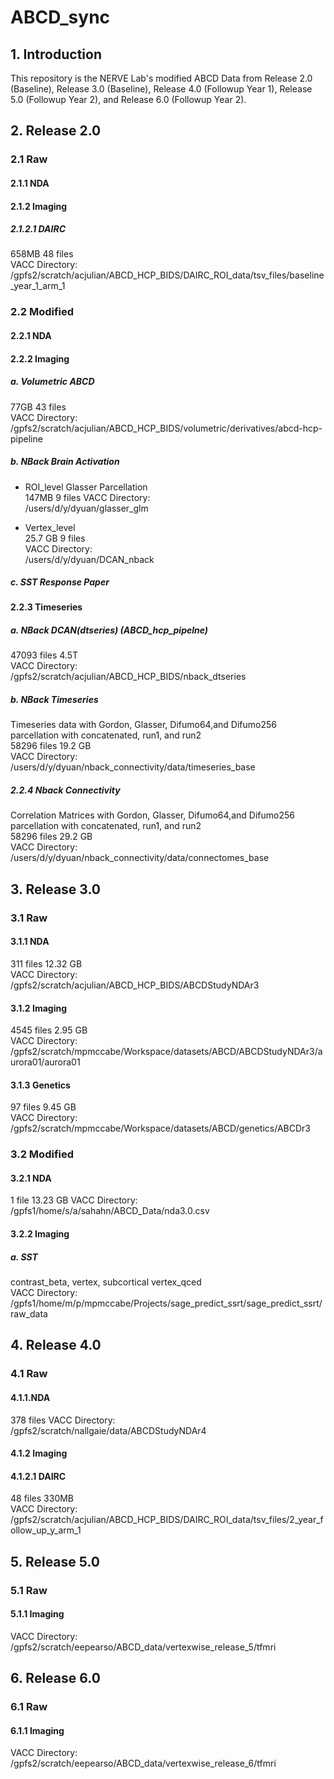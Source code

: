 # ABCD_sync
## 1. Introduction
This repository is the NERVE Lab's modified ABCD Data from Release 2.0 (Baseline), Release 3.0 (Baseline), Release 4.0 (Followup Year 1), Release 5.0 (Followup Year 2), and Release 6.0 (Followup Year 2). 



## 2.  Release 2.0 

### 2.1 Raw
#### 2.1.1 NDA

#### 2.1.2 Imaging
##### 2.1.2.1 DAIRC
658MB 48 files <br>
VACC Directory:<br>
/gpfs2/scratch/acjulian/ABCD_HCP_BIDS/DAIRC_ROI_data/tsv_files/baseline_year_1_arm_1


### 2.2 Modified
#### 2.2.1 NDA
#### 2.2.2 Imaging
##### a. Volumetric ABCD
77GB 43 files <br>
VACC Directory:<br>
/gpfs2/scratch/acjulian/ABCD_HCP_BIDS/volumetric/derivatives/abcd-hcp-pipeline
##### b. NBack Brain Activation
* ROI_level Glasser Parcellation <br>
147MB  9 files 
VACC Directory:<br>
/users/d/y/dyuan/glasser_glm <br>

* Vertex_level <br>
25.7 GB 9 files <br>
VACC Directory: <br>
/users/d/y/dyuan/DCAN_nback
##### c. SST Response Paper 
#### 2.2.3 Timeseries
##### a. NBack DCAN(dtseries) (ABCD_hcp_pipelne)
47093 files 4.5T <br>
VACC Directory:<br>
/gpfs2/scratch/acjulian/ABCD_HCP_BIDS/nback_dtseries
##### b. NBack Timeseries
Timeseries data with Gordon, Glasser, Difumo64,and Difumo256 parcellation with concatenated, run1, and run2<br>
58296 files 19.2 GB <br>
VACC Directory:<br>
/users/d/y/dyuan/nback_connectivity/data/timeseries_base
##### 2.2.4 Nback Connectivity
Correlation Matrices with Gordon, Glasser, Difumo64,and Difumo256 parcellation with concatenated, run1, and run2<br>
58296 files 29.2 GB <br>
VACC Directory:<br>
/users/d/y/dyuan/nback_connectivity/data/connectomes_base

## 3.  Release 3.0 
### 3.1 Raw 
#### 3.1.1 NDA 
311 files 12.32 GB <br>
VACC Directory:<br>
/gpfs2/scratch/acjulian/ABCD_HCP_BIDS/ABCDStudyNDAr3
#### 3.1.2 Imaging
4545 files 2.95 GB <br>
VACC Directory:<br>
/gpfs2/scratch/mpmccabe/Workspace/datasets/ABCD/ABCDStudyNDAr3/aurora01/aurora01
#### 3.1.3 Genetics
97 files 9.45 GB <br>
VACC Directory:<br>
/gpfs2/scratch/mpmccabe/Workspace/datasets/ABCD/genetics/ABCDr3
### 3.2 Modified 
#### 3.2.1 NDA 
1 file 13.23 GB
VACC Directory:<br>
/gpfs1/home/s/a/sahahn/ABCD_Data/nda3.0.csv
#### 3.2.2 Imaging
##### a. SST 
contrast_beta, vertex, subcortical vertex_qced <br>
VACC Directory:<br>
/gpfs1/home/m/p/mpmccabe/Projects/sage_predict_ssrt/sage_predict_ssrt/raw_data

## 4.  Release 4.0

### 4.1 Raw
#### 4.1.1.NDA 
378 files 
VACC Directory:<br> 
/gpfs2/scratch/nallgaie/data/ABCDStudyNDAr4 
#### 4.1.2 Imaging
#### 4.1.2.1 DAIRC
48 files 330MB <br>
VACC Directory:<br> 
/gpfs2/scratch/acjulian/ABCD_HCP_BIDS/DAIRC_ROI_data/tsv_files/2_year_follow_up_y_arm_1

## 5.  Release 5.0 

### 5.1 Raw 
#### 5.1.1 Imaging
VACC Directory:<br>
/gpfs2/scratch/eepearso/ABCD_data/vertexwise_release_5/tfmri

## 6.  Release 6.0

### 6.1 Raw 
#### 6.1.1 Imaging
VACC Directory:<br>
/gpfs2/scratch/eepearso/ABCD_data/vertexwise_release_6/tfmri

